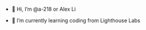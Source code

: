 - 👋 Hi, I’m @a-218 or Alex Li

- 🌱 I’m currently learning coding from Lighthouse Labs


<!---
a-218/a-218 is a ✨ special ✨ repository because its `README.md` (this file) appears on your GitHub profile.
You can click the Preview link to take a look at your changes.
--->
